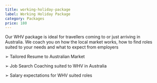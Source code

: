 ```yaml
---
title: working-holiday-package
label: Working Holiday Package
category: Packages
price: 180
---
```

Our WHV package is ideal for travellers coming to or just arriving in Australia. We coach you on how the local market works, how to find roles suited to your needs and what to expect from employers


➢	Tailored Resume to Australian Market 

➢	Job Search Coaching suited to WHV in Australia

➢     Salary expectations for WHV suited roles
